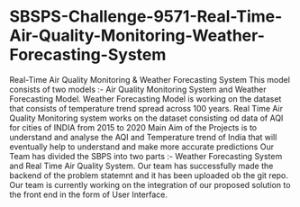 # SBSPS-Challenge-9571-Real-Time-Air-Quality-Monitoring-Weather-Forecasting-System
Real-Time Air Quality Monitoring &amp; Weather Forecasting System
This model consists of two models :- Air Quality Monitoring System and Weather Forecasting Model.
Weather Forecasting Model is working on the dataset that consists of temperature  trend spread across 100 years.
Real Time Air Quality Monitoring system works on the dataset consisting od data of AQI for cities of INDIA from 2015 to 2020
Main Aim of the Projects is to understand and analyse the AQI and Temperature trend of India that will eventually help to understand and  make more accurate predictions
Our Team has divided the SBPS into two parts :- Weather Forecasting System and Real Time Air Quality System.
Our team has successfully made the backend  of the problem statemnt and it has been uploaded ob the git repo.
Our team is currently working on the integration of our proposed solution to the front end in the form of User Interface.
